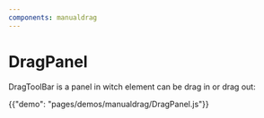 ```yaml
---
components: manualdrag
---
```



# DragPanel
DragToolBar is a panel in witch element can be drag in or drag out:

{{"demo": "pages/demos/manualdrag/DragPanel.js"}}

